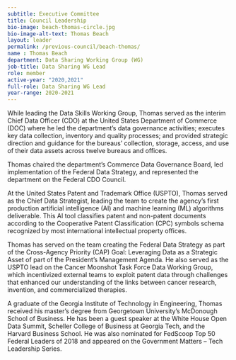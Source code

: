 ```yaml
---
subtitle: Executive Committee
title: Council Leadership
bio-image: beach-thomas-circle.jpg
bio-image-alt-text: Thomas Beach
layout: leader
permalink: /previous-council/beach-thomas/
name : Thomas Beach
department: Data Sharing Working Group (WG)
job-title: Data Sharing WG Lead
role: member
active-year: "2020,2021"
full-role: Data Sharing WG Lead
year-range: 2020-2021
---
```

While leading the Data Skills Working Group, Thomas served as the interim Chief Data Officer (CDO) at the United States Department of Commerce (DOC) where he led the department’s data governance activities; executes key data collection, inventory and quality processes; and provided strategic direction and guidance for the bureaus’ collection, storage, access, and use of their data assets across twelve bureaus and offices.  
 
Thomas chaired the department’s Commerce Data Governance Board, led implementation of the Federal Data Strategy, and represented the department on the Federal CDO Council.
 
At the United States Patent and Trademark Office (USPTO), Thomas served as the Chief Data Strategist, leading the team to create the agency’s first production artificial intelligence (AI) and machine learning (ML) algorithms deliverable. This AI tool classifies patent and non-patent documents according to the Cooperative Patent Classification (CPC) symbols schema recognized by most international intellectual property offices. 
 
Thomas has served on the team creating the Federal Data Strategy as part of the Cross-Agency Priority (CAP) Goal: Leveraging Data as a Strategic Asset of part of the President’s Management Agenda. He also served as the USPTO lead on the Cancer Moonshot Task Force Data Working Group, which incentivized external teams to exploit patent data through challenges that enhanced our understanding of the links between cancer research, invention, and commercialized therapies. 
 
A graduate of the Georgia Institute of Technology in Engineering, Thomas received his master’s degree from Georgetown University’s McDonough School of Business. He has been a guest speaker at the White House Open Data Summit, Scheller College of Business at Georgia Tech, and the Harvard Business School. He was also nominated for FedScoop Top 50 Federal Leaders of 2018 and appeared on the Government Matters – Tech Leadership Series.